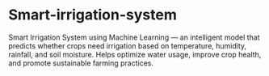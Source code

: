 # Smart-irrigation-system
Smart Irrigation System using Machine Learning — an intelligent model that predicts whether crops need irrigation based on temperature, humidity, rainfall, and soil moisture. Helps optimize water usage, improve crop health, and promote sustainable farming practices.
